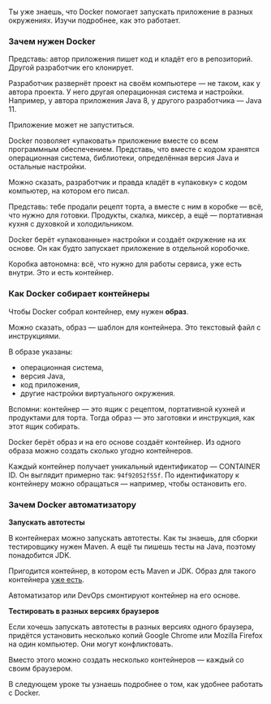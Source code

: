 Ты уже знаешь, что Docker помогает запускать приложение в разных окружениях. Изучи подробнее, как это работает.

### Зачем нужен Docker

Представь: автор приложения пишет код и кладёт его в репозиторий. Другой разработчик его клонирует.

Разработчик развернёт проект на своём компьютере — не таком, как у автора проекта. У него другая операционная система и настройки. Например, у автора приложения Java 8, у другого разработчика — Java 11.

Приложение может не запуститься.

Docker позволяет «упаковать» приложение вместе со всем программным обеспечением. Представь, что вместе с кодом хранятся операционная система, библиотеки, определённая версия Java и остальные настройки.

Можно сказать, разработчик и правда кладёт в «упаковку» с кодом компьютер, на котором его писал.

Представь: тебе продали рецепт торта, а вместе с ним в коробке — всё, что нужно для готовки. Продукты, скалка, миксер, а ещё — портативная кухня с духовкой и холодильником.


Docker берёт «упакованные» настройки и создаёт окружение на их основе. Он как будто запускает приложение в отдельной коробочке.

Коробка автономна: всё, что нужно для работы сервиса, уже есть внутри. Это и есть контейнер.


### Как Docker собирает контейнеры

Чтобы Docker собрал контейнер, ему нужен **образ**.

Можно сказать, образ — шаблон для контейнера. Это текстовый файл с инструкциями.

В образе указаны:

- операционная система,
- версия Java,
- код приложения,
- другие настройки виртуального окружения.

Вспомни: контейнер — это ящик с рецептом, портативной кухней и продуктами для торта. Тогда образ — это заготовки и инструкция, как этот ящик собирать.

Docker берёт образ и на его основе создаёт контейнер. Из одного образа можно создать сколько угодно контейнеров.

Каждый контейнер получает уникальный идентификатор — CONTAINER ID. Он выглядит примерно так: `94f92052f55f`. По идентификатору к контейнеру можно обращаться — например, чтобы остановить его.


### Зачем Docker автоматизатору

**Запускать автотесты**

В контейнерах можно запускать автотесты. Как ты знаешь, для сборки тестировщику нужен Maven. А ещё ты пишешь тесты на Java, поэтому понадобится JDK.

Пригодится контейнер, в котором есть Maven и JDK. Образ для такого контейнера [уже есть](https://hub.docker.com/_/maven).

Автоматизатор или DevOps смонтируют контейнер на его основе.


**Тестировать в разных версиях браузеров**

Если хочешь запускать автотесты в разных версиях одного браузера, придётся установить несколько копий Google Chrome или Mozilla Firefox на один компьютер. Они могут конфликтовать.

Вместо этого можно создать несколько контейнеров — каждый со своим браузером.

В следующем уроке ты узнаешь подробнее о том, как удобнее работать с Docker.